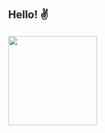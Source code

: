 <!--
- 👋 Hi, I’m Natália
- 👀 I’m interested in ...
- 🌱 I’m currently learning ...
- 💞️ I’m looking to collaborate on ...
- 📫 How to reach me ...
natalianrs/natalianrs is a ✨ special ✨ repository because its `README.md` (this file) appears on your GitHub profile.
You can click the Preview link to take a look at your changes.
--->

<h2> Hello! ✌</h2>

###

<p align="left">
<a href="https://github.com/natalianrs">
  <img height="180em" src="https://github-readme-stats-eight-theta.vercel.app/api/top-langs/?username=natalianrs&hide=scss&show_icons=true&layout=compact&langs_count=8&title_color=F34573&text_color=F34573&bg_color=DEG,FFF9CA,FFDEB4,FFB4B4"/>
</a>
</p>
